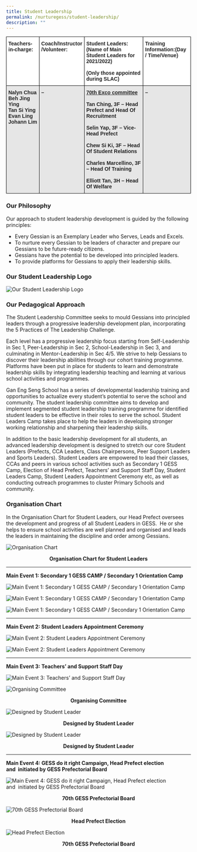 ```yaml
---
title: Student Leadership
permalink: /nurturegess/student-leadership/
description: ""
---
```

<style type="text/css">
.tg  {border-collapse:collapse;border-spacing:0;}
.tg td{border-color:black;border-style:solid;border-width:1px;font-family:Arial, sans-serif;font-size:14px;
  overflow:hidden;padding:10px 5px;word-break:normal;}
.tg th{border-color:black;border-style:solid;border-width:1px;font-family:Arial, sans-serif;font-size:14px;
  font-weight:normal;overflow:hidden;padding:10px 5px;word-break:normal;}
.tg .tg-l2bf{background-color:#FFF;color:#222;font-weight:bold;text-align:left;vertical-align:top}
.tg .tg-xyrl{background-color:#E6E6E6;color:#222;text-align:left;vertical-align:top}
.tg .tg-rs0e{background-color:#E6E6E6;color:#222;font-weight:bold;text-align:left;vertical-align:top}
</style>
<table class="tg">
<thead>
  <tr>
    <th class="tg-l2bf"><span style="font-weight:bold">Teachers-in-charge:</span></th>
    <th class="tg-l2bf"><span style="font-weight:bold">Coach/Instructor</span><br><span style="font-weight:bold">/Volunteer:</span></th>
    <th class="tg-l2bf"><span style="font-weight:bold">Student Leaders:</span>(Name of Main Student Leaders for 2021/2022)<br><br>(Only those appointed during SLAC)</th>
    <th class="tg-l2bf"><span style="font-weight:bold">Training Information:</span>(Day / Time/Venue)</th>
  </tr>
</thead>
<tbody>
  <tr>
    <td class="tg-rs0e"><span style="font-weight:bold">Nalyn Chua</span><br><span style="font-weight:bold">Beh Jing Ying</span><br><span style="font-weight:bold">Tan Si Ying</span><br><span style="font-weight:bold">Evan Ling</span><br><span style="font-weight:bold">Johann Lim</span></td>
    <td class="tg-rs0e"><span style="font-weight:bold">–</span></td>
    <td class="tg-xyrl"><span style="font-weight:bold;text-decoration:underline">70th Exco committee</span><br><br><span style="font-weight:bold">Tan Ching, 3F – Head Prefect and Head Of Recruitment</span><br><br><span style="font-weight:bold">Selin Yap, 3F – Vice-Head Prefect</span><br><br><span style="font-weight:bold">Chew Si Ki, 3F – Head Of Student Relations</span><br><br><span style="font-weight:bold">Charles Marcellino, 3F – Head Of Training</span><br><br><span style="font-weight:bold">Elliott Tan, 3H – Head Of Welfare</span><br></td>
    <td class="tg-rs0e"><span style="font-weight:bold">–</span></td>
  </tr>
</tbody>
</table>

### **Our Philosophy**

Our approach to student leadership development is guided by the following principles:

*   Every Gessian is an Exemplary Leader who Serves, Leads and Excels.
*   To nurture every Gessian to be leaders of character and prepare our Gessians to be future-ready citizens.
*   Gessians have the potential to be developed into principled leaders.
*   To provide platforms for Gessians to apply their leadership skills.

### **Our Student Leadership Logo**

![Our Student Leadership Logo](/images/SL-1.png)

### **Our Pedagogical Approach**

The Student Leadership Committee seeks to mould Gessians into principled leaders through a progressive leadership development plan, incorporating the 5 Practices of The Leadership Challenge.

Each level has a progressive leadership focus starting from Self-Leadership in Sec 1, Peer-Leadership in Sec 2, School-Leadership in Sec 3, and culminating in Mentor-Leadership in Sec 4/5. We strive to help Gessians to discover their leadership abilities through our cohort training programme. Platforms have been put in place for students to learn and demonstrate leadership skills by integrating leadership teaching and learning at various school activities and programmes.

Gan Eng Seng School has a series of developmental leadership training and opportunities to actualize every student’s potential to serve the school and community. The student leadership committee aims to develop and implement segmented student leadership training programme for identified student leaders to be effective in their roles to serve the school. Student Leaders Camp takes place to help the leaders in developing stronger working relationship and sharpening their leadership skills.

In addition to the basic leadership development for all students, an advanced leadership development is designed to stretch our core Student Leaders (Prefects, CCA Leaders, Class Chairpersons, Peer Support Leaders and Sports Leaders). Student Leaders are empowered to lead their classes, CCAs and peers in various school activities such as Secondary 1 GESS Camp, Election of Head Prefect, Teachers’ and Support Staff Day, Student Leaders Camp, Student Leaders Appointment Ceremony etc, as well as conducting outreach programmes to cluster Primary Schools and community.

### **Organisation Chart**

In the Organisation Chart for Student Leaders, our Head Prefect oversees the development and progress of all Student Leaders in GESS.  He or she helps to ensure school activities are well planned and organised and leads the leaders in maintaining the discipline and order among Gessians.

![Organisation Chart](/images/SL-2.png)

<p style="text-align:center;"> <strong>Organisation Chart for Student Leaders</strong></p>

***

**Main Event 1: Secondary 1 GESS CAMP / Secondary 1 Orientation Camp**

![Main Event 1: Secondary 1 GESS CAMP / Secondary 1 Orientation Camp](/images/SL-3.jpeg)

![Main Event 1: Secondary 1 GESS CAMP / Secondary 1 Orientation Camp](/images/SL-4.jpeg)

![Main Event 1: Secondary 1 GESS CAMP / Secondary 1 Orientation Camp](/images/SL-5.jpeg)

***

**Main Event 2: Student Leaders Appointment Ceremony**

![Main Event 2: Student Leaders Appointment Ceremony](/images/SL-6.jpeg)

![Main Event 2: Student Leaders Appointment Ceremony](/images/SL-7.jpeg)

***

**Main Event 3: Teachers’ and Support Staff Day**

![Main Event 3: Teachers’ and Support Staff Day](/images/SL-8.jpeg)

![Organising Committee](/images/SL-9.jpeg)

<p style="text-align:center;"> <strong>Organising Committee</strong></p>

![Designed by Student Leader](/images/SL-10.jpeg)

<p style="text-align:center;"> <strong>Designed by Student Leader</strong></p>

![Designed by Student Leader](/images/SL-11.jpeg)

<p style="text-align:center;"> <strong>Designed by Student Leader</strong></p>

***

**Main Event 4: GESS do it right Campaign, Head Prefect election and  initiated by GESS Prefectorial Board**

![Main Event 4: GESS do it right Campaign, Head Prefect election and  initiated by GESS Prefectorial Board](/images/SL-12.jpeg)

<p style="text-align:center;"> <strong>70th GESS Prefectorial Board</strong></p>

![70th GESS Prefectorial Board](/images/SL-13.png)

<p style="text-align:center;"> <strong>Head Prefect Election</strong></p>

![Head Prefect Election](/images/SL-15.png)

<p style="text-align:center;"> <strong>70th GESS Prefectorial Board</strong></p>